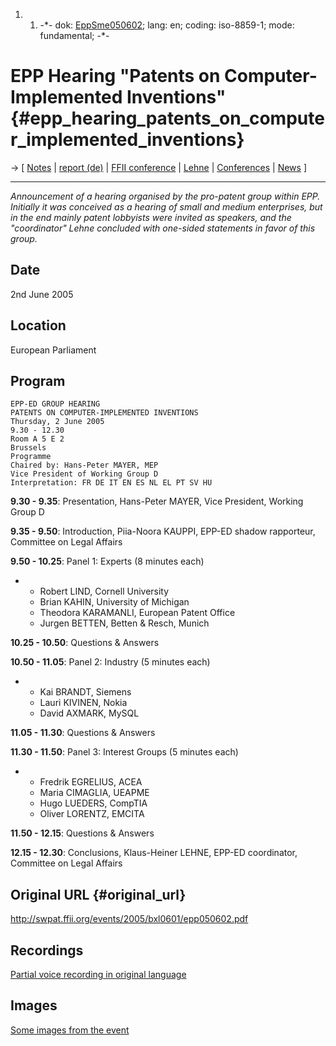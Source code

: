 1.  1.  -\*- dok: [EppSme050602](EppSme050602 "wikilink"); lang: en;
        coding: iso-8859-1; mode: fundamental; -\*-

# EPP Hearing \"Patents on Computer-Implemented Inventions\" {#epp_hearing_patents_on_computer_implemented_inventions}

-\> \[ [ Notes](Epp050602En "wikilink") \| [ report
(de)](EppHearing050602De "wikilink") \| [ FFII
conference](Konf050601En "wikilink") \| [
Lehne](KlausHeinerLehneDe "wikilink") \| [
Conferences](SwpatpenmiEn "wikilink") \| [
News](SwpatcninoEn "wikilink") \]

------------------------------------------------------------------------

*Announcement of a hearing organised by the pro-patent group within EPP.
Initially it was conceived as a hearing of small and medium enterprises,
but in the end mainly patent lobbyists were invited as speakers, and the
\"coordinator\" Lehne concluded with one-sided statements in favor of
this group.*

## Date

2nd June 2005

## Location

European Parliament

## Program

`EPP-ED GROUP HEARING`\
`PATENTS ON COMPUTER-IMPLEMENTED INVENTIONS`\
`Thursday, 2 June 2005`\
`9.30 - 12.30`\
`Room A 5 E 2`\
`Brussels`\
`Programme`\
`Chaired by: Hans-Peter MAYER, MEP`\
`Vice President of Working Group D`\
`Interpretation: FR DE IT EN ES NL EL PT SV HU`

**9.30 - 9.35**: Presentation, Hans-Peter MAYER, Vice President, Working
Group D

**9.35 - 9.50**: Introduction, Piia-Noora KAUPPI, EPP-ED shadow
rapporteur, Committee on Legal Affairs

**9.50 - 10.25**: Panel 1: Experts (8 minutes each)

-   -   Robert LIND, Cornell University
    -   Brian KAHIN, University of Michigan
    -   Theodora KARAMANLI, European Patent Office
    -   Jurgen BETTEN, Betten & Resch, Munich

**10.25 - 10.50**: Questions & Answers

**10.50 - 11.05**: Panel 2: Industry (5 minutes each)

-   -   Kai BRANDT, Siemens
    -   Lauri KIVINEN, Nokia
    -   David AXMARK, MySQL

**11.05 - 11.30**: Questions & Answers

**11.30 - 11.50**: Panel 3: Interest Groups (5 minutes each)

-   -   Fredrik EGRELIUS, ACEA
    -   Maria CIMAGLIA, UEAPME
    -   Hugo LUEDERS, CompTIA
    -   Oliver LORENTZ, EMCITA

**11.50 - 12.15**: Questions & Answers

**12.15 - 12.30**: Conclusions, Klaus-Heiner LEHNE, EPP-ED coordinator,
Committee on Legal Affairs

## Original URL {#original_url}

<http://swpat.ffii.org/events/2005/bxl0601/epp050602.pdf>

## Recordings

[Partial voice recording in original
language](http://www.nightlabs.de/~marco/swpat/2005-06-02_EPPConference/audio "wikilink")

## Images

[Some images from the
event](http://www.nightlabs.de/~marco/swpat/2005-06-02_EPPConference/images "wikilink")
